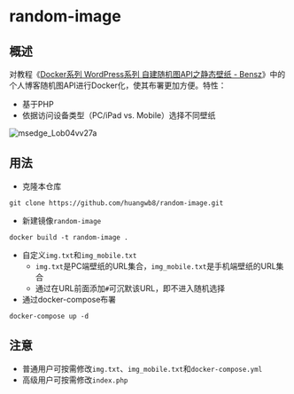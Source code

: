 # random-image


## 概述

对教程《[Docker系列 WordPress系列 自建随机图API之静态壁纸 - Bensz](https://blognas.hwb0307.com/linux/docker/1363)》中的个人博客随机图API进行Docker化，使其布署更加方便。特性：

+ 基于PHP
+ 依据访问设备类型（PC/iPad vs. Mobile）选择不同壁纸

![msedge_Lob04vv27a](https://chevereto.hwb0307.com/images/2024/05/28/msedge_Lob04vv27a.jpg)

## 用法

+ 克隆本仓库

```shell
git clone https://github.com/huangwb8/random-image.git
```

+ 新建镜像`random-image`

```shell
docker build -t random-image .
```

+ 自定义`img.txt`和`img_mobile.txt`
  + `img.txt`是PC端壁纸的URL集合，`img_mobile.txt`是手机端壁纸的URL集合
  + 通过在URL前面添加`#`可沉默该URL，即不进入随机选择
+ 通过docker-compose布署

```shell
docker-compose up -d
```

## 注意

+ 普通用户可按需修改`img.txt`、`img_mobile.txt`和`docker-compose.yml`
+ 高级用户可按需修改`index.php`
